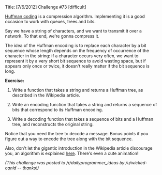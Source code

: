 Title: [7/6/2012] Challenge #73 [difficult]

[Huffman coding](http://en.wikipedia.org/wiki/Huffman_coding) is a compression algorithm. Implementing it is a good occasion to work with queues, trees and bits.

Say we have a string of characters, and we want to transmit it over a network. To that end, we're gonna compress it.

The idea of the Huffman encoding is to replace each character by a bit sequence whose length depends on the frequency of occurrence of the character in the string: if a character occurs very often, we want to represent it by a very short bit sequence to avoid wasting space, but if appears only once or twice, it doesn't really matter if the bit sequence is long.

**Exercise:**

1. Write a function that takes a string and returns a Huffman tree, as described in the Wikipedia article.

2. Write an encoding function that takes a string and returns a sequence of bits that correspond to its Huffman encoding.

3. Write a decoding function that takes a sequence of bits and a Huffman tree, and reconstructs the original string.

Notice that you need the tree to decode a message. Bonus points if you figure out a way to encode the tree along with the bit sequence.

Also, don't let the gigantic introduction in the Wikipedia article discourage you, an algorithm is explained [here](http://en.wikipedia.org/wiki/Huffman_coding#Basic_technique). There's even a cute animation!

*(This challenge was posted to /r/dailyprogrammer_ideas by /u/wicked-canid -- thanks!)*